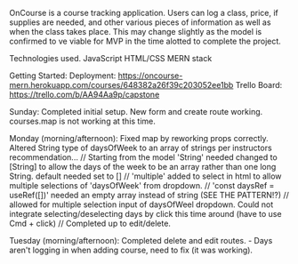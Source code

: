 
OnCourse is a course tracking application. Users can log a class, price, if supplies are needed, and other various pieces of information as well as when the class takes place. This may change slightly as the model is confirmed to ve viable for MVP in the time alotted to complete the project.

Technologies used.
JavaScript
HTML/CSS
MERN stack

Getting Started:
Deployment: https://oncourse-mern.herokuapp.com/courses/648382a26f39c203052ee1bb
Trello Board: https://trello.com/b/AA94Aa9p/capstone

Sunday: Completed initial setup. New form and create route working. courses.map is not working at this time.

Monday (morning/afternoon): Fixed map by reworking props correctly. 
Altered String type of daysOfWeek to an array of strings per instructors recommendation...
    // Starting from the model 'String' needed changed to [String] to allow the days of the week to be an array rather than one long String. default needed set to []
    // 'multiple' added to select in html to allow multiple selections of 'daysOfWeek' from dropdown.
    // 'const daysRef = useRef([])' needed an empty array instead of string (SEE THE PATTERN!?)
    // allowed for multiple selection input of daysOfWeel dropdown. Could not integrate selecting/deselecting days by click this time around (have to use Cmd + click)
    // Completed up to edit/delete.

Tuesday (morning/afternoon): Completed delete and edit routes.
    - Days aren't logging in when adding course, need to fix (it was working).
    
